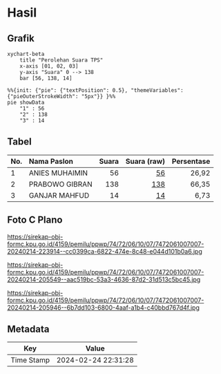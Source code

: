 # Hasil

## Grafik

```mermaid
xychart-beta
    title "Perolehan Suara TPS"
    x-axis [01, 02, 03]
    y-axis "Suara" 0 --> 138
    bar [56, 138, 14]
```

```mermaid
%%{init: {"pie": {"textPosition": 0.5}, "themeVariables": {"pieOuterStrokeWidth": "5px"}} }%%
pie showData
    "1" : 56
    "2" : 138
    "3" : 14
```

## Tabel

| No. | Nama Paslon    | Suara | Suara (raw) | Persentase |
|:--- |:-------------- | -----:| -----------:| ----------:|
| 1   | ANIES MUHAIMIN | 56    | [56][p-1]   | 26,92      |
| 2   | PRABOWO GIBRAN | 138   | [138][p-2]  | 66,35      |
| 3   | GANJAR MAHFUD  | 14    | [14][p-3]   | 6,73       |


[p-1]: https://github.com/gigit-pemilu/pemilu-2024-74-sulawesi-tenggara/blob/main/pilpres/hitung-suara/sub/74-sulawesi-tenggara/sub/72-kota-bau-bau/sub/06-murhum/sub/1007-wajo/sub/007-tps/sub/paslon-1.txt
[p-2]: https://github.com/gigit-pemilu/pemilu-2024-74-sulawesi-tenggara/blob/main/pilpres/hitung-suara/sub/74-sulawesi-tenggara/sub/72-kota-bau-bau/sub/06-murhum/sub/1007-wajo/sub/007-tps/sub/paslon-2.txt
[p-3]: https://github.com/gigit-pemilu/pemilu-2024-74-sulawesi-tenggara/blob/main/pilpres/hitung-suara/sub/74-sulawesi-tenggara/sub/72-kota-bau-bau/sub/06-murhum/sub/1007-wajo/sub/007-tps/sub/paslon-3.txt

## Foto C Plano

https://sirekap-obj-formc.kpu.go.id/4159/pemilu/ppwp/74/72/06/10/07/7472061007007-20240214-223914--cc0399ca-6822-474e-8c48-e044d101b0a6.jpg

https://sirekap-obj-formc.kpu.go.id/4159/pemilu/ppwp/74/72/06/10/07/7472061007007-20240214-205549--aac519bc-53a3-4636-87d2-31d513c5bc45.jpg

https://sirekap-obj-formc.kpu.go.id/4159/pemilu/ppwp/74/72/06/10/07/7472061007007-20240214-205946--6b7dd103-6800-4aaf-a1b4-c40bbd767d4f.jpg


## Metadata

| Key        | Value               |
| ---------- | ------------------- |
| Time Stamp | 2024-02-24 22:31:28 |



